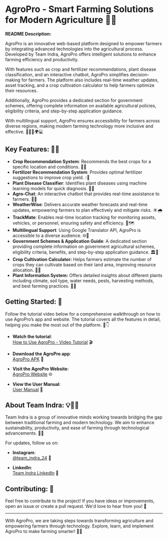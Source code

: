 # AgroPro - Smart Farming Solutions for Modern Agriculture 🌾🤖

**README Description:**

AgroPro is an innovative web-based platform designed to empower farmers by integrating advanced technologies into the agricultural process. Developed by Team Indra, AgroPro offers intelligent solutions to enhance farming efficiency and productivity.

With features such as crop and fertilizer recommendations, plant disease classification, and an interactive chatbot, AgroPro simplifies decision-making for farmers. The platform also includes real-time weather updates, asset tracking, and a crop cultivation calculator to help farmers optimize their resources.

Additionally, AgroPro provides a dedicated section for government schemes, offering complete information on available agricultural policies, eligibility criteria, and step-by-step application guidance.

With multilingual support, AgroPro ensures accessibility for farmers across diverse regions, making modern farming technology more inclusive and effective. 🚜🌱💡🌍💻

## Key Features: 🚜💡

- **Crop Recommendation System**: Recommends the best crops for a specific location and conditions. 🌱🌾
- **Fertilizer Recommendation System**: Provides optimal fertilizer suggestions to improve crop yield. 💧🌾
- **Plant Disease Classifier**: Identifies plant diseases using machine learning models for quick diagnosis. 🔬🌿
- **Agro-Chat**: An interactive chatbot that provides real-time assistance to farmers. 🤖💬
- **WeatherWise**: Delivers accurate weather forecasts and real-time updates, empowering farmers to plan effectively and mitigate risks. ☀️🌧️
- **TrackMate**: Enables real-time location tracking for monitoring assets, vehicles, or personnel, ensuring safety and efficiency. 📍🗺️
- **Multilingual Support**: Using Google Translator API, AgroPro is accessible to a diverse audience. 🌐💬
- **Government Schemes & Application Guide**: A dedicated section providing complete information on government agricultural schemes, eligibility criteria, benefits, and step-by-step application guidance. 🏛️📜
- **Crop Cultivation Calculator:** Helps farmers estimate the number of crops they can cultivate based on their land area, improving resource allocation. 📏🌾
- **Plant Information System:** Offers detailed insights about different plants including climate, soil type, water needs, pests, harvesting methods, and best farming practices. 🌿📘

## Getting Started: 🚀

Follow the tutorial video below for a comprehensive walkthrough on how to use AgroPro’s app and website. The tutorial covers all the features in detail, helping you make the most out of the platform. 🎥👇

- **Watch the tutorial**:  
  [How to Use AgroPro - Video Tutorial](https://www.youtube.com/watch?v=MxAH505KqQE&t=22s) 🎬

- **Download the AgroPro app**:  
  [AgroPro APK](https://apkpure.com/agropro/com.example.agro_pro) 📲

- **Visit the AgroPro Website**:  
  [AgroPro Website](https://teamindra-agro-pro.netlify.app/) 🌐

- **View the User Manual**:  
  [User Manual](https://drive.google.com/file/d/19YBkVVKo-BtICNP_DzPVzWSYZByrt0RZ/view?usp=drive_link) 📃

## About Team Indra: 💡👨‍💻

Team Indra is a group of innovative minds working towards bridging the gap between traditional farming and modern technology. We aim to enhance sustainability, productivity, and ease of farming through technological advancements. 🌿✨

For updates, follow us on:

- **Instagram**:  
  [@team_indra_24](https://www.instagram.com/team_indra_24/) 📸

- **LinkedIn**:  
  [Team Indra LinkedIn](https://www.linkedin.com/company/team-indra-gcek/) 🔗

## Contributing: 🤝

Feel free to contribute to the project! If you have ideas or improvements, open an issue or create a pull request. We'd love to hear from you! 🌱

---

With AgroPro, we are taking steps towards transforming agriculture and empowering farmers through technology. Explore, learn, and implement AgroPro to make farming smarter! 🌾💡
